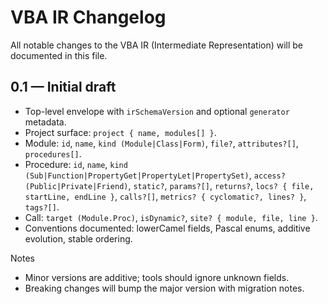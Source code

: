 # VBA IR Changelog

All notable changes to the VBA IR (Intermediate Representation) will be documented in this file.

## 0.1 — Initial draft
- Top-level envelope with `irSchemaVersion` and optional `generator` metadata.
- Project surface: `project { name, modules[] }`.
- Module: `id`, `name`, `kind (Module|Class|Form)`, `file?`, `attributes?[]`, `procedures[]`.
- Procedure: `id`, `name`, `kind (Sub|Function|PropertyGet|PropertyLet|PropertySet)`,
  `access? (Public|Private|Friend)`, `static?`, `params?[]`, `returns?`,
  `locs? { file, startLine, endLine }`, `calls?[]`, `metrics? { cyclomatic?, lines? }`, `tags?[]`.
- Call: `target (Module.Proc)`, `isDynamic?`, `site? { module, file, line }`.
- Conventions documented: lowerCamel fields, Pascal enums, additive evolution, stable ordering.

Notes
- Minor versions are additive; tools should ignore unknown fields.
- Breaking changes will bump the major version with migration notes.
